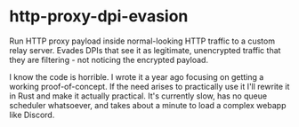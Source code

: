 # http-proxy-dpi-evasion
Run HTTP proxy payload inside normal-looking HTTP traffic to a custom relay server. Evades DPIs that see it as legitimate, unencrypted traffic that they are filtering - not noticing the encrypted payload.

I know the code is horrible. I wrote it a year ago focusing on getting a working proof-of-concept. If the need arises to practically use it I'll rewrite it in Rust and make it actually practical. It's currently slow, has no queue scheduler whatsoever, and takes about a minute to load a complex webapp like Discord.

